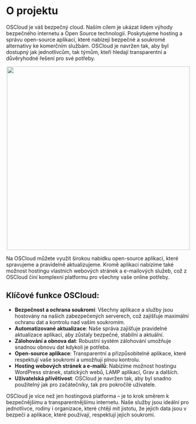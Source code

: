 # O projektu

OSCloud je váš bezpečný cloud. Naším cílem je ukázat lidem výhody bezpečného internetu a Open Source technologií. Poskytujeme hosting a správu open-source aplikací, které nabízejí bezpečné a soukromé alternativy ke komerčním službám. OSCloud je navržen tak, aby byl dostupný jak jednotlivcům, tak týmům, kteří hledají transparentní a důvěryhodné řešení pro své potřeby.

<center>
<img src="/img/oscloud.png" class="shadow" width="500px">
</center>

Na OSCloud můžete využít širokou nabídku open-source aplikací, které spravujeme a pravidelně aktualizujeme. Kromě aplikací nabízíme také možnost hostingu vlastních webových stránek a e-mailových služeb, což z OSCloud činí komplexní platformu pro všechny vaše online potřeby.

## Klíčové funkce OSCloud:

- **Bezpečnost a ochrana soukromí**: Všechny aplikace a služby jsou hostovány na našich zabezpečených serverech, což zajišťuje maximální ochranu dat a kontrolu nad vaším soukromím.
- **Automatizované aktualizace**: Naše správa zajišťuje pravidelné aktualizace aplikací, aby zůstaly bezpečné, stabilní a aktuální.
- **Zálohování a obnova dat**: Robustní systém zálohování umožňuje snadnou obnovu dat kdykoli je potřeba.
- **Open-source aplikace**: Transparentní a přizpůsobitelné aplikace, které respektují vaše soukromí a umožňují plnou kontrolu.
- **Hosting webových stránek a e-mailů**: Nabízíme možnost hostingu WordPress stránek, statických webů, LAMP aplikací, Grav a dalších.
- **Uživatelská přívětivost**: OSCloud je navržen tak, aby byl snadno použitelný jak pro začátečníky, tak pro pokročilé uživatele.

OSCloud je více než jen hostingová platforma – je to krok směrem k bezpečnějšímu a transparentnějšímu internetu. Naše služby jsou ideální pro jednotlivce, rodiny i organizace, které chtějí mít jistotu, že jejich data jsou v bezpečí a aplikace, které používají, respektují jejich soukromí.
